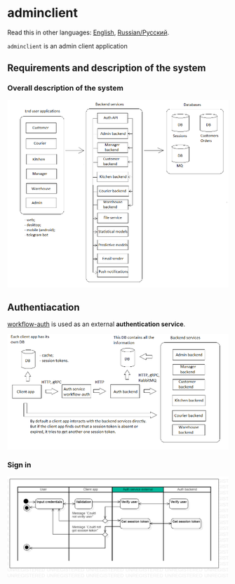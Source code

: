 # adminclient

Read this in other languages: [English](adminclient.md), [Russian/Русский](adminclient.ru.md). 

`adminclient` is an admin client application 

## Requirements and description of the system

### Overall description of the system 

![system_overall](../img/system_overall.png)

## Authentiacation 

[workflow-auth](https://github.com/alexeysp11/workflow-auth) is used as an external **authentication service**.

![authentication](../img/authentication.png)

### Sign in

![flowchart-signin](https://github.com/alexeysp11/workflow-auth/raw/main/docs/img/flowchart-signin.png)

